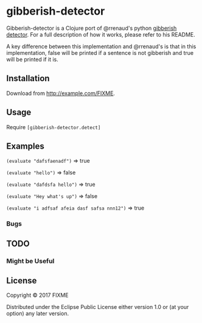 # gibberish-detector

Gibberish-detector is a Clojure port of @rrenaud's python [gibberish detector](https://github.com/rrenaud/Gibberish-Detector).
For a full description of how it works, please refer to his README.

A key difference between this implementation and @rrenaud's is that in this implementation, false will be printed if a sentence is not gibberish and true will be printed if it is.

## Installation

Download from http://example.com/FIXME.

## Usage

Require ```[gibberish-detector.detect]```


## Examples

```(evaluate "dafsfaenadf")``` => true

```(evaluate "hello")``` => false

```(evaluate "dafdsfa hello")``` => true

```(evaluate "Hey what's up")``` => false

```(evaluate "i adfsaf afeia dasf safsa nnn12")``` => true

### Bugs

## TODO

### Might be Useful

## License

Copyright © 2017 FIXME

Distributed under the Eclipse Public License either version 1.0 or (at
your option) any later version.
